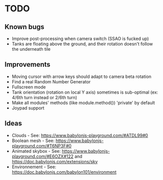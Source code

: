 # TODO

## Known bugs

* Improve post-processing when camera switch (SSAO is fucked up)
* Tanks are floating above the ground, and their rotation doesn't follow the underneath tile

## Improvements

* Moving cursor with arrow keys should adapt to camera beta rotation
* Find a real Random Number Generator
* Fullscreen mode
* Tank orientation (rotation on local Y axis) sometimes is sub-optimal (ex: 4/6th turn instead or 2/6th turn)
* Make all modules' methods (like module.method()) 'private' by default
* Joypad support

## Ideas

* Clouds - See: https://www.babylonjs-playground.com/#ATDL99#0
* Boolean mesh - See: https://www.babylonjs-playground.com/#T6NP3F#0
* Animated skybox - See: https://www.babylonjs-playground.com/#E6OZX#122 and https://doc.babylonjs.com/extensions/sky
* Environnement - See: https://doc.babylonjs.com/babylon101/environment

